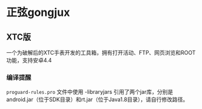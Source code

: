 # 正弦gongjux
## XTC版

一个为破解后的XTC手表开发的工具箱，拥有打开活动、FTP、网页浏览和ROOT功能，支持安卓4.4

### 编译提醒

`proguard-rules.pro` 文件中使用 -libraryjars 引用了两个jar库，分别是android.jar（位于SDK目录）和rt.jar（位于Java1.8目录），请自行修改路径。
